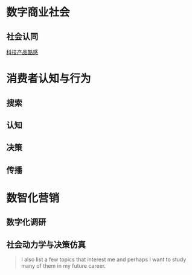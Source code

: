 # 数字商业社会

## 社会认同

[科技产品酷感](https://github.com/)



# 消费者认知与行为

## 搜索



## 认知



## 决策



## 传播



# 数智化营销

## 数字化调研



## 社会动力学与决策仿真







> I also list a few topics that interest me and perhaps I want to study many of them in my future career.

